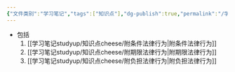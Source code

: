 ```yaml
---
{"文件类别":"学习笔记","tags":["知识点"],"dg-publish":true,"permalink":"/学习笔记studyup/知识点cheese/法律行为的附款/","dgPassFrontmatter":true,"created":"2024-07-19T08:33:20.588+08:00","updated":"2024-10-18T23:35:06.764+08:00"}
---
```


- 包括
	1. [[学习笔记studyup/知识点cheese/附条件法律行为\|附条件法律行为]]
	2.  [[学习笔记studyup/知识点cheese/附期限法律行为\|附期限法律行为]]
	3.  [[学习笔记studyup/知识点cheese/附负担法律行为\|附负担法律行为]]